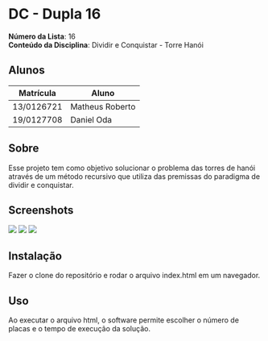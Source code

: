 # DC - Dupla 16

**Número da Lista**: 16<br>
**Conteúdo da Disciplina**: Dividir e Conquistar - Torre Hanói<br>

## Alunos
|Matrícula | Aluno |
| -- | -- |
| 13/0126721  | Matheus Roberto |
| 19/0127708  |  Daniel Oda |

## Sobre 

Esse projeto tem como objetivo solucionar o problema das torres de hanói através de um método recursivo que utiliza das premissas do paradigma de dividir e conquistar.

## Screenshots
![](https://i.ibb.co/Wt5LDgD/Screenshot-124.png)
![](https://i.ibb.co/J3RxmD6/Screenshot-125.png)
![](https://i.ibb.co/BrCqS4S/Screenshot-127.png)

## Instalação 
Fazer o clone do repositório e rodar o arquivo index.html em um navegador.

## Uso 
Ao executar o arquivo html, o software permite escolher o número de placas e o tempo de execução da solução.




